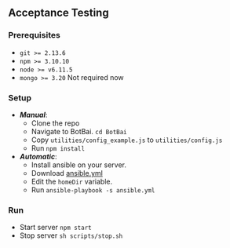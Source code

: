 ## Acceptance Testing

### Prerequisites

* `git >= 2.13.6`
* `npm >= 3.10.10` 
* `node >= v6.11.5`
* `mongo >= 3.20` Not required now

### Setup
* ***Manual***:
	* Clone the repo
	* Navigate to BotBai. `cd BotBai`
	* Copy `utilities/config_example.js` to `utilities/config.js`
	* Run `npm install`
* ***Automatic***:
	* Install ansible on your server.
	* Download [ansible.yml](https://github.ncsu.edu/nsingh9/CSC510-Bot/blob/deployment/BotBai/ansible.yml)
	* Edit the `homeDir` variable.
	* Run `ansible-playbook -s ansible.yml`

### Run
* Start server
	`npm start`
* Stop server
	`sh scripts/stop.sh`
